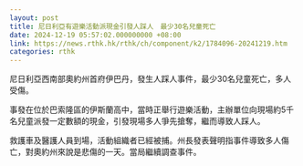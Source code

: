```yaml
---
layout: post
title: 尼日利亞有遊樂活動派現金引發人踩人　最少30名兒童死亡
date: 2024-12-19 05:57:02.000000000 +08:00
link: https://news.rthk.hk/rthk/ch/component/k2/1784096-20241219.htm
categories: rthk
---
```


尼日利亞西南部奧約州首府伊巴丹，發生人踩人事件，最少30名兒童死亡，多人受傷。

事發在位於巴索隆區的伊斯蘭高中，當時正舉行遊樂活動，主辦單位向現場約5千名兒童派發一定數額的現金，引發現場多人爭先搶奪，繼而導致人踩人。

救護車及醫護人員到場，活動組織者已經被捕。州長發表聲明指事件導致多人傷亡，對奧約州來說是悲傷的一天。當局繼續調查事件。
